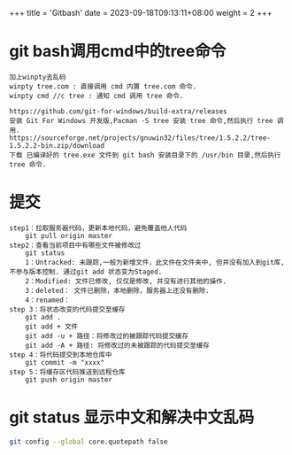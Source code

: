 +++
title = 'Gitbash'
date = 2023-09-18T09:13:11+08:00
weight = 2
+++
# git bash调用cmd中的tree命令

```text
加上winpty去乱码
winpty tree.com : 直接调用 cmd 内置 tree.com 命令.
winpty cmd //c tree : 通知 cmd 调用 tree 命令.

https://github.com/git-for-windows/build-extra/releases
安装 Git For Windows 开发版,Pacman -S tree 安装 tree 命令,然后执行 tree 调用.
https://sourceforge.net/projects/gnuwin32/files/tree/1.5.2.2/tree-1.5.2.2-bin.zip/download
下载 已编译好的 tree.exe 文件到 git bash 安装目录下的 /usr/bin 目录,然后执行 tree 命令.
```
# 提交

```text
step1：拉取服务器代码，更新本地代码，避免覆盖他人代码
    git pull origin master
step2：查看当前项目中有哪些文件被修改过
    git status
    1：Untracked: 未跟踪,一般为新增文件，此文件在文件夹中, 但并没有加入到git库, 不参与版本控制. 通过git add 状态变为Staged.
    2：Modified: 文件已修改, 仅仅是修改, 并没有进行其他的操作.
    3：deleted： 文件已删除，本地删除，服务器上还没有删除.
    4：renamed：
step 3：将状态改变的代码提交至缓存
    git add .
    git add + 文件
    git add -u + 路径：将修改过的被跟踪代码提交缓存
    git add -A + 路径: 将修改过的未被跟踪的代码提交至缓存
step 4：将代码提交到本地仓库中
    git commit -m "xxxx"
step 5：将缓存区代码推送到远程仓库
    git push origin master
```

# git status 显示中文和解决中文乱码

```bash
git config --global core.quotepath false
```

